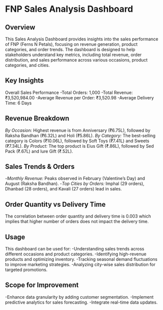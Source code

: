 # FNP Sales Analysis Dashboard
 
## Overview
This Sales Analysis Dashboard provides insights into the sales performance of FNP (Ferns N Petals), focusing on revenue generation, product categories, and order trends. The dashboard is designed to help stakeholders understand key metrics, including total revenue, order distribution, and sales performance across various occasions, product categories, and cities.

## Key Insights
Overall Sales Performance
-Total Orders: 1,000
-Total Revenue: ₹3,520,984.00
-Average Revenue per Order: ₹3,520.98
-Average Delivery Time: 6 Days
## Revenue Breakdown
*By Occasion:* Highest revenue is from Anniversary (₹6.75L), followed by Raksha Bandhan (₹6.32L) and Holi (₹5.86L).
*By Category:* The best-selling category is Colors (₹10.06L), followed by Soft Toys (₹7.41L) and Sweets (₹7.34L).
*By Product:* The top product is Eius Gift (₹.86L), followed by Sed Pack (₹.67L) and Iure Gift (₹.52L).
## Sales Trends & Orders
-*Monthly Revenue:* Peaks observed in February (Valentine’s Day) and August (Raksha Bandhan).
-*Top Cities by Orders:* Imphal (29 orders), Dhanbad (28 orders), and Kavali (27 orders) lead in sales.
## Order Quantity vs Delivery Time
The correlation between order quantity and delivery time is 0.003 which implies that higher number of orders does not impact the delivery time.


## Usage
This dashboard can be used for:
-Understanding sales trends across different occasions and product categories.
-Identifying high-revenue products and optimizing inventory.
-Tracking seasonal demand fluctuations to improve marketing strategies.
-Analyzing city-wise sales distribution for targeted promotions.

## Scope for Improvement
-Enhance data granularity by adding customer segmentation.
-Implement predictive analytics for sales forecasting.
-Integrate real-time data updates.
